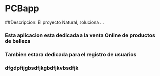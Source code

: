 # PCBapp
##Descripcion:
El proyecto Natural, soluciona ...

### Esta aplicacion esta dedicada a la venta Online de productos de belleza
### Tambien estara dedicada para el registro de usuarios 
### dfgdpfijgbsdfjkgbdfjkvbsdfjk